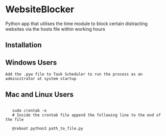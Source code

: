 # WebsiteBlocker
 Python app that utilises the time module to block certain distracting websites via the hosts file within working hours

## Installation
 Windows Users
 --------------
  ```Add the .pyw file to Task Scheduler to run the process as an administrator at system startup```
 
 Mac and Linux Users 
 -------------
  ```Add the file path to the Cron table as :
     
     sudo crontab -e
     # Inside the crontab file append the following line to the end of the file
     
     @reboot python3 path_to_file.py
  
  
  ```
     
  
  
  
  
     

 
 
